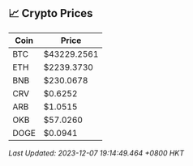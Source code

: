 ## 📈 Crypto Prices

| Coin | Price |
| ---- | ----- |
| BTC | $43229.2561 |
| ETH | $2239.3730 |
| BNB | $230.0678 |
| CRV | $0.6252 |
| ARB | $1.0515 |
| OKB | $57.0260 |
| DOGE | $0.0941 |

_Last Updated: 2023-12-07 19:14:49.464 +0800 HKT_